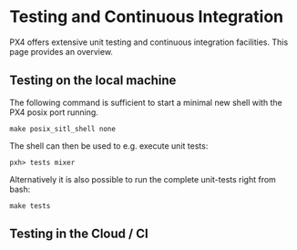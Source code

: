 # Testing and Continuous Integration

PX4 offers extensive unit testing and continuous integration facilities. This page provides an overview.

## Testing on the local machine

The following command is sufficient to start a minimal new shell with the PX4 posix port running.

```
make posix_sitl_shell none
```

The shell can then be used to e.g. execute unit tests:

```
pxh> tests mixer
```

Alternatively it is also possible to run the complete unit-tests right from bash:

```
make tests
```

## Testing in the Cloud / CI





